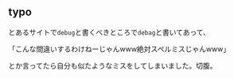 ## typo

とあるサイトで`debug`と書くべきところで`debag`と書いてあって、

「こんな間違いするわけねーじゃんwww絶対スペルミスじゃんwww」

とか言ってたら自分も似たようなミスをしてしまいました。切腹。
